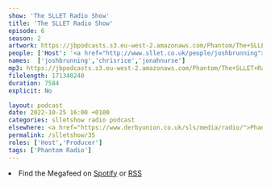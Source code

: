 ```yaml
---
show: 'The SLLET Radio Show'
title: 'The SLLET Radio Show'
episode: 6
season: 2
artwork: https://jbpodcasts.s3.eu-west-2.amazonaws.com/Phantom/The+SLLET+Radio+Show/2021-09-27+-+SLLET+radio+square.png
people: ['Host': '<a href="http://www.sllet.co.uk/people/joshbrunning">Josh Brunning</a>','Guest': ['<a href="http://www.sllet.co.uk/people/chrisrice">Chris Rice</a>','<a href="http://www.sllet.co.uk/people/jonahnurse">Jonah Nurse</a>']]
names:  ['joshbrunning','chrisrice','jonahnurse']
mp3: https://jbpodcasts.s3.eu-west-2.amazonaws.com/Phantom/The+SLLET+Radio+Show/2022-10-25+-+35.mp3
filelength: 171340240
duration: 7584 
explicit: No

layout: podcast
date: 2022-10-25 16:00 +0100
categories: slletshow radio podcast
elsewhere: <a href="https://www.derbyunion.co.uk/sls/media/radio/">Phantom Media</a>
permalink: /slletshow/35
roles: ['Host','Producer']
tags: ['Phantom Radio']
---
```


<li>Find the Megafeed on <a href="https://open.spotify.com/show/1WGc6YCF3UfAL7E62gHLAS?si=eff5901deb8d498e">Spotify</a> or <a href="https://anchor.fm/s/849e58ac/podcast/rss">RSS</a></li>

